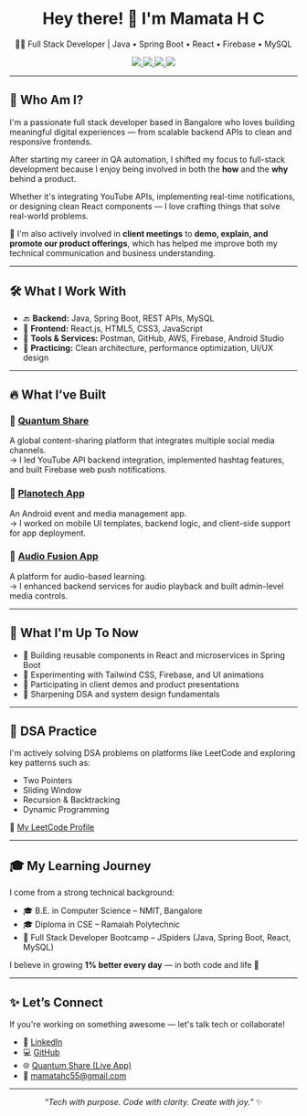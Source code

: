 <h1 align="center">Hey there! 👋 I'm Mamata H C</h1>
<p align="center">🧑‍💻 Full Stack Developer | Java • Spring Boot • React • Firebase • MySQL</p>

<p align="center">
  <a href="https://www.linkedin.com/in/mamatahc">
    <img src="https://img.shields.io/badge/LinkedIn-MamataHC-blue?style=for-the-badge&logo=linkedin" />
  </a>
  <a href="mailto:mamatahc55@gmail.com">
    <img src="https://img.shields.io/badge/Email-Gmail-D14836?style=for-the-badge&logo=gmail&logoColor=white" />
  </a>
  <a href="https://github.com/Mamatahc">
    <img src="https://img.shields.io/badge/GitHub-Mamatahc-181717?style=for-the-badge&logo=github" />
  </a>
  <a href="https://quantumshare.quantumparadigm.in">
    <img src="https://img.shields.io/badge/LiveApp-Quantum%20Share-brightgreen?style=for-the-badge&logo=vercel" />
  </a>
</p>

---

## 💬 Who Am I?

I'm a passionate full stack developer based in Bangalore who loves building meaningful digital experiences — from scalable backend APIs to clean and responsive frontends.

After starting my career in QA automation, I shifted my focus to full-stack development because I enjoy being involved in both the **how** and the **why** behind a product.

Whether it's integrating YouTube APIs, implementing real-time notifications, or designing clean React components — I love crafting things that solve real-world problems.

💬 I'm also actively involved in **client meetings** to **demo, explain, and promote our product offerings**, which has helped me improve both my technical communication and business understanding.

---

## 🛠️ What I Work With

- 🔙 **Backend:** Java, Spring Boot, REST APIs, MySQL  
- 🎨 **Frontend:** React.js, HTML5, CSS3, JavaScript  
- 🔔 **Tools & Services:** Postman, GitHub, AWS, Firebase, Android Studio  
- 🧠 **Practicing:** Clean architecture, performance optimization, UI/UX design

---

## 🔥 What I’ve Built

### 📌 [Quantum Share](https://quantumshare.quantumparadigm.in)  
A global content-sharing platform that integrates multiple social media channels.  
→ I led YouTube API backend integration, implemented hashtag features, and built Firebase web push notifications.

### 📌 [Planotech App](https://play.google.com/store/apps/details?id=com.planotech.planotech)  
An Android event and media management app.  
→ I worked on mobile UI templates, backend logic, and client-side support for app deployment.

### 📌 [Audio Fusion App](https://www.quantumparadigm.in/mobile-app-development/)  
A platform for audio-based learning.  
→ I enhanced backend services for audio playback and built admin-level media controls.

---

## 🎯 What I'm Up To Now

- 🔄 Building reusable components in React and microservices in Spring Boot  
- 🚀 Experimenting with Tailwind CSS, Firebase, and UI animations  
- 💼 Participating in client demos and product presentations  
- 🧮 Sharpening DSA and system design fundamentals

---

## 🧮 DSA Practice

I'm actively solving DSA problems on platforms like LeetCode and exploring key patterns such as:

- Two Pointers  
- Sliding Window  
- Recursion & Backtracking  
- Dynamic Programming  

🔗 [My LeetCode Profile](https://leetcode.com/u/MamataC15/)

---

## 🎓 My Learning Journey

I come from a strong technical background:

- 🎓 B.E. in Computer Science – NMIT, Bangalore  
- 🎓 Diploma in CSE – Ramaiah Polytechnic  
- 📘 Full Stack Developer Bootcamp – JSpiders (Java, Spring Boot, React, MySQL)

I believe in growing **1% better every day** — in both code and life 🌱

---

## ✨ Let’s Connect

If you're working on something awesome — let's talk tech or collaborate!

- 💼 [LinkedIn](https://www.linkedin.com/in/mamatahc)  
- 💻 [GitHub](https://github.com/Mamatahc)  
- 🌐 [Quantum Share (Live App)](https://quantumshare.quantumparadigm.in)  
- 📧 mamatahc55@gmail.com  

---

<p align="center"><i>“Tech with purpose. Code with clarity. Create with joy.”</i> ✨</p>

